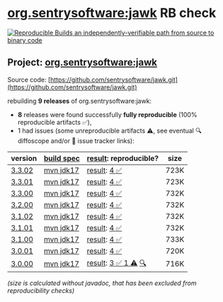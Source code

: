 [org.sentrysoftware:jawk](https://central.sonatype.com/artifact/org.sentrysoftware/jawk/versions) RB check
=======

[![Reproducible Builds](https://reproducible-builds.org/images/logos/rb.svg) an independently-verifiable path from source to binary code](https://reproducible-builds.org/)

## Project: [org.sentrysoftware:jawk](https://central.sonatype.com/artifact/org.sentrysoftware/jawk/versions)

Source code: [https://github.com/sentrysoftware/jawk.git](https://github.com/sentrysoftware/jawk.git)

rebuilding **9 releases** of org.sentrysoftware:jawk:
- **8** releases were found successfully **fully reproducible** (100% reproducible artifacts :white_check_mark:),
- 1 had issues (some unreproducible artifacts :warning:, see eventual :mag: diffoscope and/or :memo: issue tracker links):

| version | [build spec](/BUILDSPEC.md) | [result](https://reproducible-builds.org/docs/jvm/): reproducible? | size |
| -- | --------- | ------ | -- |
| [3.3.02](https://central.sonatype.com/artifact/org.sentrysoftware/jawk/3.3.02/pom) | [mvn jdk17](jawk-3.3.02.buildspec) | [result](jawk-3.3.02.buildinfo): [4 :white_check_mark: ](jawk-3.3.02.buildcompare) | 723K |
| [3.3.01](https://central.sonatype.com/artifact/org.sentrysoftware/jawk/3.3.01/pom) | [mvn jdk17](jawk-3.3.01.buildspec) | [result](jawk-3.3.01.buildinfo): [4 :white_check_mark: ](jawk-3.3.01.buildcompare) | 723K |
| [3.3.00](https://central.sonatype.com/artifact/org.sentrysoftware/jawk/3.3.00/pom) | [mvn jdk17](jawk-3.3.00.buildspec) | [result](jawk-3.3.00.buildinfo): [4 :white_check_mark: ](jawk-3.3.00.buildcompare) | 732K |
| [3.2.00](https://central.sonatype.com/artifact/org.sentrysoftware/jawk/3.2.00/pom) | [mvn jdk17](jawk-3.2.00.buildspec) | [result](jawk-3.2.00.buildinfo): [4 :white_check_mark: ](jawk-3.2.00.buildcompare) | 732K |
| [3.1.02](https://central.sonatype.com/artifact/org.sentrysoftware/jawk/3.1.02/pom) | [mvn jdk17](jawk-3.1.02.buildspec) | [result](jawk-3.1.02.buildinfo): [4 :white_check_mark: ](jawk-3.1.02.buildcompare) | 732K |
| [3.1.01](https://central.sonatype.com/artifact/org.sentrysoftware/jawk/3.1.01/pom) | [mvn jdk17](jawk-3.1.01.buildspec) | [result](jawk-3.1.01.buildinfo): [4 :white_check_mark: ](jawk-3.1.01.buildcompare) | 732K |
| [3.1.00](https://central.sonatype.com/artifact/org.sentrysoftware/jawk/3.1.00/pom) | [mvn jdk17](jawk-3.1.00.buildspec) | [result](jawk-3.1.00.buildinfo): [4 :white_check_mark: ](jawk-3.1.00.buildcompare) | 733K |
| [3.0.01](https://central.sonatype.com/artifact/org.sentrysoftware/jawk/3.0.01/pom) | [mvn jdk17](jawk-3.0.01.buildspec) | [result](jawk-3.0.01.buildinfo): [4 :white_check_mark: ](jawk-3.0.01.buildcompare) | 720K |
| [3.0.00](https://central.sonatype.com/artifact/org.sentrysoftware/jawk/3.0.00/pom) | [mvn jdk17](jawk-3.0.00.buildspec) | [result](jawk-3.0.00.buildinfo): [3 :white_check_mark:  1 :warning:](jawk-3.0.00.buildcompare) [:mag:](jawk-3.0.00.diffoscope) | 716K |

<i>(size is calculated without javadoc, that has been excluded from reproducibility checks)</i>
